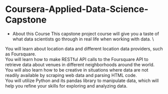 # Coursera-Applied-Data-Science-Capstone
- About this Course
This capstone project course will give you a taste of what data scientists go through in real life when working with data. \

You will learn about location data and different location data providers, such as Foursquare. \
You will learn how to make RESTful API calls to the Foursquare API to retrieve data about venues in different neighborhoods around the world. \
You will also learn how to be creative in situations where data are not readily available by scraping web data and parsing HTML code. \
You will utilize Python and its pandas library to manipulate data, which will help you refine your skills for exploring and analyzing data. 
